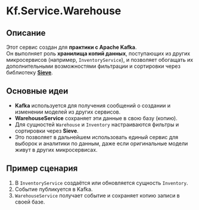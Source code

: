 # Kf.Service.Warehouse

## Описание
Этот сервис создан для **практики с Apache Kafka**.  
Он выполняет роль **хранилища копий данных**, поступающих из других микросервисов (например, `InventoryService`), и позволяет обогащать их дополнительными возможностями фильтрации и сортировки через библиотеку **[Sieve](https://github.com/Biarity/Sieve)**.

## Основные идеи
- **Kafka** используется для получения сообщений о создании и изменении моделей из других сервисов.
- **WarehouseService** сохраняет эти данные в свою базу (копию).
- Для сущностей `Warehouse` и `Inventory` настраиваются фильтры и сортировки через **Sieve**.
- Это позволяет в дальнейшем использовать единый сервис для выборок и аналитики по данным, даже если оригинальные модели живут в других микросервисах.

## Пример сценария
1. В `InventoryService` создаётся или обновляется сущность `Inventory`.
2. Событие публикуется в Kafka.
3. `WarehouseService` получает событие и сохраняет копию записи в своей базе.
